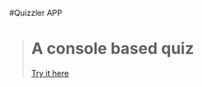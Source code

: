#Quizzler APP

> # A console based quiz 
> [Try  it here ](https://replit.com/@sarrajva/quizzler?embed=1&output=1#index.js)
